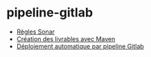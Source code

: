 # pipeline-gitlab

- [Règles Sonar](sonar.md)
- [Création des livrables avec Maven](livrables.md)
- [Déploiement automatique par pipeline Gitlab](pipeline.md)
